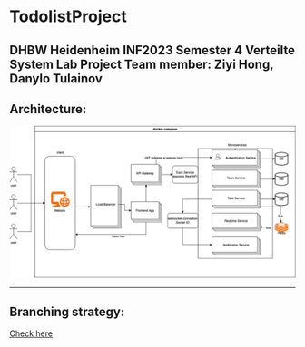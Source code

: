# TodolistProject
DHBW Heidenheim INF2023 Semester 4 Verteilte System Lab Project
Team member: Ziyi Hong, Danylo Tulainov
---
## Architecture:
![Project architecture diagram](docs/img/architecture_new.png)

---
## Branching strategy: 
[Check here](docs/branching.md)
